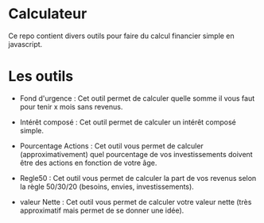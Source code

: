 # Calculateur
Ce repo contient divers outils pour faire du calcul financier simple en javascript.

# Les outils
- Fond d'urgence : Cet outil permet de calculer quelle somme il vous faut pour tenir x mois sans revenus.

- Intérêt composé : Cet outil permet de calculer un intérêt composé simple.

- Pourcentage Actions : Cet outil vous permet de calculer (approximativement) quel pourcentage de vos investissements doivent être des actions en fonction de votre âge.

- Regle50 : Cet outil vous permet de calculer la part de vos revenus selon la règle 50/30/20 (besoins, envies, investissements).

- valeur Nette : Cet outil vous permet de calculer votre valeur nette (très approximatif mais permet de se donner une idée).

